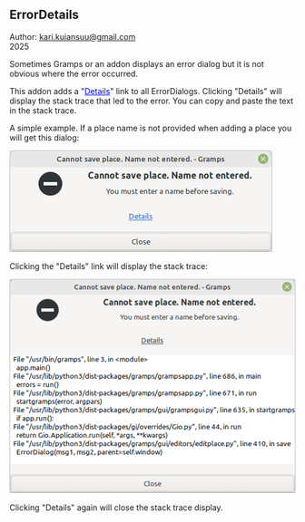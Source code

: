 ErrorDetails
------------

Author: kari.kujansuu@gmail.com<br>
2025

Sometimes Gramps or an addon displays an error dialog but it is not obvious where the error occurred.

This addon adds a "<font color="blue"><u>Details</u></font>" link to all ErrorDialogs. Clicking "Details" will display the stack trace that led to the error. You can copy and paste the text in the stack trace.

A simple example. If a place name is not provided when adding a place you will get this dialog:

![ErrorDetails](ErrorDetails-1.png)

Clicking the "Details" link will display the stack trace:

![ErrorDetails](ErrorDetails-2.png)

Clicking "Details" again will close the stack trace display.


